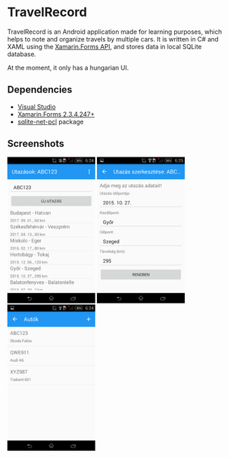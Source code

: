 TravelRecord
============
TravelRecord is an Android application made for learning purposes, which helps to note and organize travels by multiple cars. It is written
in C# and XAML using the [Xamarin.Forms API](https://www.xamarin.com/forms), and stores data in local SQLite database.

At the moment, it only has a hungarian UI.

Dependencies
------------
* [Visual Studio](https://www.visualstudio.com/)
* [Xamarin.Forms 2.3.4.247+](https://www.nuget.org/packages/Xamarin.Forms/)
* [sqlite-net-pcl](https://www.nuget.org/packages/sqlite-net-pcl/) package

Screenshots
-----------
<img src="./Screenshots/Screenshot1.png" width="200">
<img src="./Screenshots/Screenshot2.png" width="200">
<img src="./Screenshots/Screenshot3.png" width="200">
